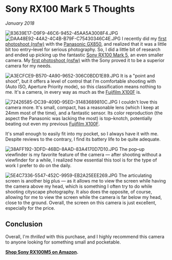 # Sony RX100 Mark 5 Thoughts
*January 2018*





   ![83639E17-D9F9-46C6-9452-45AA5A3008F4.JPG](http://images.squarespace-cdn.com/content/v1/665498111876725f7613f1e6/1719666476799-BAV3G4GFNLVZH6OKJMT9/3e5e5-f3528-83639e17-d9f9-46c6-9452-45aa5a3008f4.jpg)   ![DAA48E92-44A2-4C4B-B79F-C75430346C4E.JPG](http://images.squarespace-cdn.com/content/v1/665498111876725f7613f1e6/1719666508558-EBDS5D92SVBYY4R0KVT5/bcaf1-d48bd-daa48e92-44a2-4c4b-b79f-c75430346c4e.jpg)   I recently did my [first photoshoot (nsfw)](https://www.flickr.com/photos/kennethreitz/albums/72157691615475234) with the [Panasonic GX850](/essays/2018-01-panasonic_gx850_review), and realized that it was a little bit too entry–level for serious photography. So, I did a little bit of research and ended up picking up the fantastic [Sony RX100 Mark 5](http://amzn.to/2DBWvwk), an even smaller camera. My [first photoshoot (nsfw)](https://www.flickr.com/photos/kennethreitz/albums/72157689688901522) with the Sony proved it to be a superior camera for my needs. 

 ![A3ECFCE9-B570-4A90-9652-306C0BDD1E89.JPG](http://images.squarespace-cdn.com/content/v1/665498111876725f7613f1e6/1719666498895-GVUJOEZ0UPO3UXQZJD6C/99c55-f35e5-a3ecfce9-b570-4a90-9652-306c0bdd1e89.jpg)   It is a "point and shoot", but it offers a level of control that I'm comfortable shooting with (Auto ISO, Aperture Priority mode), so this classification means nothing to me. It's a camera, in every way as much as the [Fuijfilm X100F](http://amzn.to/2F97c5U) is. 

 ![72426585-DC39-409D-95ED-31483689810C.JPG](http://images.squarespace-cdn.com/content/v1/665498111876725f7613f1e6/1719666488313-G8DR7NLAGGVZALWUGQRK/6f929-2aa41-72426585-dc39-409d-95ed-31483689810c.jpg)   I couldn't love this camera more. It's small, compact, has a reasonable lens (which I keep at 24mm most of the time), and a fantastic sensor. Its color reproduction (the aspect the Panasonic was lacking the most) is top–knotch, potentially beating out even my previous [Fuijfilm X100F](http://amzn.to/2F97c5U).

 It's small enough to easily fit into my pocket, so I always have it with me. Despite reviews to the contrary, I find its battery life to be quite adequate.

 ![38AFF192-3DFD-46BD-8AAD-83A4170D7D10.JPG](http://images.squarespace-cdn.com/content/v1/665498111876725f7613f1e6/1719666526420-MCZYA7CMCP2TPZB05Y1B/f2717-848a8-38aff192-3dfd-46bd-8aad-83a4170d7d10.jpg)   The pop–up viewfinder is my favorite feature of the camera — after shooting without a viewfinder for a while, I realized how essential this tool is for the type of work I prefer to do on the daily.

 ![5E4C7336-5547-452C-9959-EB2A25EEE269.JPG](http://images.squarespace-cdn.com/content/v1/665498111876725f7613f1e6/1719666471801-Y33EGXRZY2SMG9MIPSNP/27be7-6c4dc-5e4c7336-5547-452c-9959-eb2a25eee269.jpg)   The articulating screen is another big plus — as it allows me to view the screen while having the camera above my head, which is something I often try to do while shooting cityscape photography. It also does the opposite, of course, allowing for me to view the screen while the camera is far below my head, close to the ground. Overall, the screen on this camera is just excellent, especially for the price.  

 ## Conclusion

 Overall, I'm *thrilled* with this purchase, and I highly recommend this camera to anyone looking for something small and pocketable.

 **[Shop Sony RX100M5 on Amazon](http://amzn.to/2DBWvwk).**
